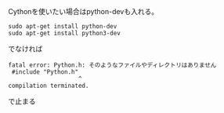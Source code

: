 Cythonを使いたい場合はpython-devも入れる。

```
sudo apt-get install python-dev
sudo apt-get install python3-dev
```

でなければ

```
fatal error: Python.h: そのようなファイルやディレクトリはありません
 #include "Python.h"
                    ^
compilation terminated.
```

で止まる


